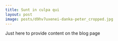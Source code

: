 ```yaml
---
title: Sunt in culpa qui
layout: post
image: posts/d9hv7uxenei-danka-peter_cropped.jpg
---
```


Just here to provide content on the blog page
